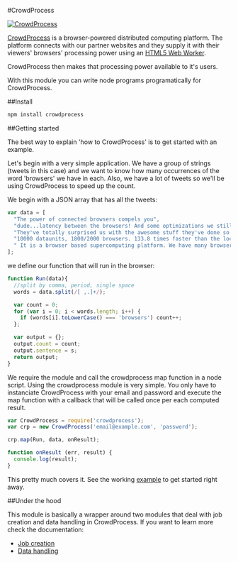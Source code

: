 #CrowdProcess

[![CrowdProcess](https://crowdprocess.com/img/crowdprocess-logo-symbol.svg)](https://crowdprocess.com/)

[CrowdProcess](https://crowdprocess.com/) is a browser-powered distributed computing platform.
The platform connects with our partner websites and they supply it with their viewers' browsers' processing power using an [HTML5 Web Worker](https://developer.mozilla.org/en-US/docs/Web/Guide/Performance/Using_web_workers).

CrowdProcess then makes that processing power available to it's users.

With this module you can write node programs programatically for CrowdProcess.

##Install

```javascript
npm install crowdprocess
```

##Getting started

The best way to explain 'how to CrowdProcess' is to get started with an example.

Let's begin with a very simple application. We have a group of strings (tweets in this case) and we want to
know how many occurrences of the word 'browsers' we have in each. Also, we have a lot of tweets so we'll be using
CrowdProcess to speed up the count.

We begin with a JSON array that has all the tweets:

```javascript
var data = [
  "The power of connected browsers compels you",
  "dude...latency between the browsers! And some optimizations we still need to do lol",
  "They've totally surprised us with the awesome stuff they've done so far!",
  "10000 dataunits, 1800/2000 browsers. 133.8 times faster than the local machine.",
  " It is a browser based supercomputing platform. We have many browsers"
];
```

we define our function that will run in the browser:

```javascript
function Run(data){
  //split by comma, period, single space
  words = data.split(/[ ,.]+/);

  var count = 0;
  for (var i = 0; i < words.length; i++) {
    if (words[i].toLowerCase() === 'browsers') count++;
  };

  var output = {};
  output.count = count;
  output.sentence = s;
  return output;
}

```

We require the module and call the crowdprocess map function in a node script. Using the crowdprocess module is very simple.
You only have to instanciate CrowdProcess with your email and password and execute the map function with a callback that will be called once per each computed result.

```javascript
var CrowdProcess = require('crowdprocess');
var crp = new CrowdProcess('email@example.com', 'password');

crp.map(Run, data, onResult);

function onResult (err, result) {
  console.log(result);
}
```

This pretty much covers it. See the working [example](https://github.com/CrowdProcess/node-crowdprocess/blob/master/example/example.js) to get started right away.

##Under the hood

This module is basically a wrapper around two modules that deal with job creation and
data handling in CrowdProcess. If you want to learn more check the documentation:
* [Job creation](https://github.com/CrowdProcess/crp-job-client)
* [Data handling](https://github.com/CrowdProcess/crp-stream-client)
